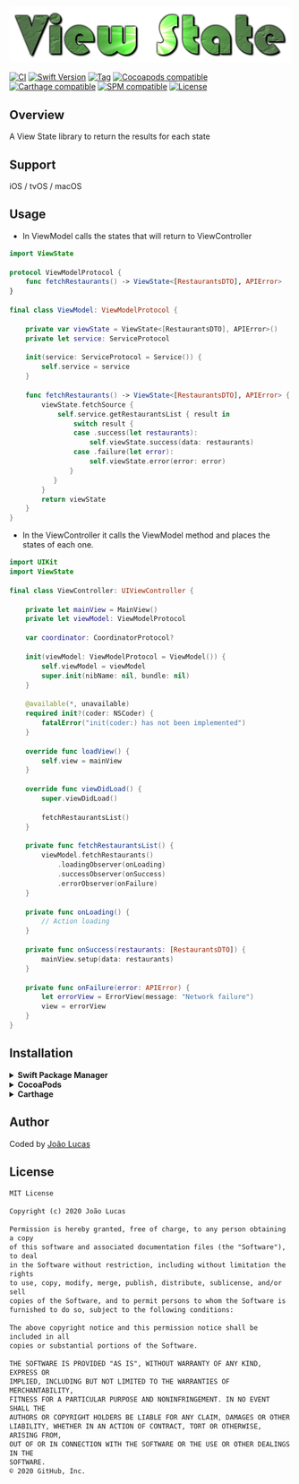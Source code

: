 <p align="center">
    <img src="https://github.com/heroesofcode/ViewState/blob/master/.github/assets/logo.png">
</p>

[![CI](https://github.com/heroesofcode/ViewState/actions/workflows/CI.yml/badge.svg)](https://github.com/heroesofcode/ViewState/actions/workflows/CI.yml)
[![Swift Version](https://img.shields.io/badge/Swift-5.0.x-orange.svg)]()
[![Tag](https://img.shields.io/github/v/tag/heroesofcode/ViewState?logo=github)](https://github.com/heroesofcode/ViewState/releases)
[![Cocoapods compatible](https://img.shields.io/cocoapods/v/ViewStateKit)](https://cocoapods.org/pods/ViewStateKit)
[![Carthage compatible](https://img.shields.io/badge/Carthage-compatible-4BC51D.svg?style=flat)](https://github.com/Carthage/Carthage)
[![SPM compatible](https://img.shields.io/badge/SPM-compatible-brightgreen)](https://swift.org/package-manager/)
[![License](https://img.shields.io/github/license/joaolfp/ViewState.svg)](https://github.com/joaolfp/ViewState/blob/master/LICENSE)

## Overview

A View State library to return the results for each state

## Support
iOS / tvOS / macOS

## Usage

- In ViewModel calls the states that will return to ViewController

```swift
import ViewState

protocol ViewModelProtocol {
    func fetchRestaurants() -> ViewState<[RestaurantsDTO], APIError>
}

final class ViewModel: ViewModelProtocol {
    
    private var viewState = ViewState<[RestaurantsDTO], APIError>()
    private let service: ServiceProtocol
    
    init(service: ServiceProtocol = Service()) {
        self.service = service
    }
    
    func fetchRestaurants() -> ViewState<[RestaurantsDTO], APIError> {
        viewState.fetchSource {
            self.service.getRestaurantsList { result in
                switch result {
                case .success(let restaurants):
                    self.viewState.success(data: restaurants)
                case .failure(let error):
                    self.viewState.error(error: error)
               }
           }
        }
        return viewState
    }
}
```
- In the ViewController it calls the ViewModel method and places the states of each one.

``` swift
import UIKit
import ViewState

final class ViewController: UIViewController {
    
    private let mainView = MainView()
    private let viewModel: ViewModelProtocol
    
    var coordinator: CoordinatorProtocol?
    
    init(viewModel: ViewModelProtocol = ViewModel()) {
        self.viewModel = viewModel
        super.init(nibName: nil, bundle: nil)
    }
    
    @available(*, unavailable)
    required init?(coder: NSCoder) {
        fatalError("init(coder:) has not been implemented")
    }
    
    override func loadView() {
        self.view = mainView
    }

    override func viewDidLoad() {
        super.viewDidLoad()

        fetchRestaurantsList()
    }
    
    private func fetchRestaurantsList() {
        viewModel.fetchRestaurants()
            .loadingObserver(onLoading)
            .successObserver(onSuccess)
            .errorObserver(onFailure)
    }
    
    private func onLoading() {
        // Action loading
    }
    
    private func onSuccess(restaurants: [RestaurantsDTO]) {
        mainView.setup(data: restaurants)
    }
    
    private func onFailure(error: APIError) {
        let errorView = ErrorView(message: "Network failure")
        view = errorView
    }
}
```

## Installation

<details>
  <summary><strong>Swift Package Manager</strong></summary>
    
```swift
import ViewState
```

```swift
dependencies: [
    .package(url: "https://github.com/joaolfp/ViewState.git", .upToNextMajor(from: "1.3.2"))
]
```

</details>

<details>
  <summary><strong>CocoaPods</strong></summary>

```swift
import ViewStateKit
```

```ruby
target '<Your Target Name>' do
  pod 'ViewStateKit'
end
```

```bash
$ pod install
```
    
</details>
    
<details>
  <summary><strong>Carthage</strong></summary>
    
```bash
github "heroesofcode/ViewState"
```
</details>
    
## Author
Coded by [João Lucas](https://github.com/joaolfp)

## License

```
MIT License

Copyright (c) 2020 João Lucas

Permission is hereby granted, free of charge, to any person obtaining a copy
of this software and associated documentation files (the "Software"), to deal
in the Software without restriction, including without limitation the rights
to use, copy, modify, merge, publish, distribute, sublicense, and/or sell
copies of the Software, and to permit persons to whom the Software is
furnished to do so, subject to the following conditions:

The above copyright notice and this permission notice shall be included in all
copies or substantial portions of the Software.

THE SOFTWARE IS PROVIDED "AS IS", WITHOUT WARRANTY OF ANY KIND, EXPRESS OR
IMPLIED, INCLUDING BUT NOT LIMITED TO THE WARRANTIES OF MERCHANTABILITY,
FITNESS FOR A PARTICULAR PURPOSE AND NONINFRINGEMENT. IN NO EVENT SHALL THE
AUTHORS OR COPYRIGHT HOLDERS BE LIABLE FOR ANY CLAIM, DAMAGES OR OTHER
LIABILITY, WHETHER IN AN ACTION OF CONTRACT, TORT OR OTHERWISE, ARISING FROM,
OUT OF OR IN CONNECTION WITH THE SOFTWARE OR THE USE OR OTHER DEALINGS IN THE
SOFTWARE.
© 2020 GitHub, Inc.
```
